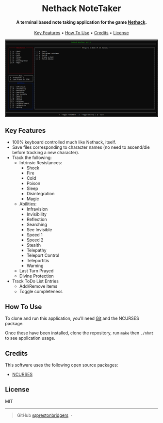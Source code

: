 
<h1 align="center">
  Nethack NoteTaker
</h1>

<h4 align="center">A terminal based note taking application for the game <a href="https://www.nethack.org/" target="_blank">Nethack</a>.</h4>

<p align="center">
  <a href="#key-features">Key Features</a> •
  <a href="#how-to-use">How To Use</a> •
  <a href="#credits">Credits</a> •
  <a href="#license">License</a>
</p>

![screenshot](./res/nhnt_2.png)

## Key Features

* 100% keyboard controlled much like Nethack, itself.
* Save files corresponding to character names (no need to ascend/die before tracking a new character).
* Track the following:
  * Intrinsic Resistances:
    * Shock
    * Fire
    * Cold
    * Poison
    * Sleep
    * Disintegration
    * Magic
  * Abilities:
    * Infravision
    * Invisibility
    * Reflection
    * Searching
    * See Invisible
    * Speed 1
    * Speed 2
    * Stealth
    * Telepathy
    * Teleport Control
    * Teleportitis
    * Warning
  * Last Turn Prayed
  * Divine Protection
* Track ToDo List Entries
  * Add/Remove items
  * Toggle completeness

## How To Use

To clone and run this application, you'll need [Git](https://git-scm.com) and the NCURSES package.

Once these have been installed, clone the repository, run `make` then `./nhnt` to see application usage.

## Credits

This software uses the following open source packages:

- [NCURSES](https://invisible-island.net/ncurses/)

## License

MIT

---

> GitHub [@prestonbridgers](https://github.com/prestonbridgers) &nbsp;&middot;&nbsp;

